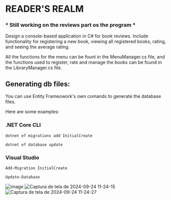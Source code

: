 <h1>READER'S REALM</h1>
<h3>* Still working on the reviews part os the program *</h3>
<p>Design a console-based application in C# for book reviews.
Include functionality for registering a new book, viewing all
registered books, rating, and seeing the average rating.</p>
<p>All the functions for the menu can be fount in the MenuManager.cs file,
and the functions used to register, rate and manage the books can be found
in the LibraryManager.cs file.</p>

<h2>Generating db files:</h2>

<p>You can use Entity Frameowork's own comands to generate the database files.</p>
<p>Here are some examples:</p>

<h3>.NET Core CLI</h3>

```
dotnet ef migrations add InitialCreate
```

```
dotnet ef database update
```

<h3>Visual Studio</h3>

```
Add-Migration InitialCreate
```

```
Update-Database
```

![image](https://github.com/user-attachments/assets/8f3c4bc6-256f-42f7-8632-96fc885ba362)
![Captura de tela de 2024-09-24 11-24-15](https://github.com/user-attachments/assets/76c80cc5-c575-489b-832d-336ed88edb89)
![Captura de tela de 2024-09-24 11-24-27](https://github.com/user-attachments/assets/7baa7e31-2de6-461e-ba03-71e1a5f9e647)
